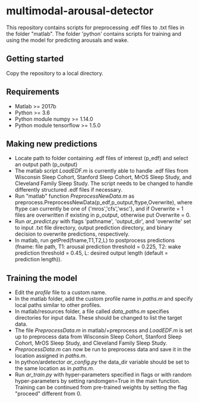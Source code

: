 # multimodal-arousal-detector
This repository contains scripts for preprocessing .edf files to .txt files in the folder "matlab". The folder 'python' contains scripts for training and using the model for predicting arousals and wake.

## Getting started
Copy the repository to a local directory.

## Requirements
 * Matlab >= 2017b
 * Python >= 3.6
 * Python module numpy >= 1.14.0
 * Python module tensorflow >= 1.5.0
 
## Making new predictions
 * Locate path to folder containing .edf files of interest (p_edf) and select an output path (p_output)
 * The matlab script *LoadEDF.m* is currently able to handle .edf files from Wisconsin Sleep Cohort, Stanford Sleep Cohort, MrOS Sleep Study, and Cleveland Family Sleep Study. The script needs to be changed to handle differently structured .edf files if necessary.
 * Run "matlab" function *PreprocessNewData.m* as preprocess.PreprocessNewData(p_edf,p_output,ftype,Overwrite), where ftype can currently be one of {'mros','cfs','wsc'}, and if Overwrite = 1 files are overwritten if existing in p_output, otherwise put Overwrite = 0.
 * Run *ar_predict.py* with flags 'pathname', 'output_dir', and 'overwrite' set to input .txt file directory, output prediction directory, and binary decision to overwrite predictions, respectively.
 * In matlab, run getPred(fname,T1,T2,L) to postprocess predictions (fname: file path, T1: arousal prediction threshold = 0.225, T2: wake prediction threshold = 0.45, L: desired output length (default = prediction length)).
 
 ## Training the model
 * Edit the *profile* file to a custom name.
 * In the matlab folder, add the custom profile name in *paths.m* and specify local paths similar to other profiles.
 * In matlab/resources folder, a file called *data_paths.m* specifies directories for input data. These should be changed to list the target data.
 * The file *PreprocessData.m* in matlab/+preprocess and *LoadEDF.m* is set up to preprocess data from Wisconsin Sleep Cohort, Stanford Sleep Cohort, MrOS Sleep Study, and Cleveland Family Sleep Study. 
 * *PreprocessData.m* can now be run to preprocess data and save it in the location assigned in *paths.m*.
 * In python/ardetector *ar_config.py* the data_dir variable should be set to the same location as in *paths.m*.
 * Run *ar_train.py* with hyper-parameters specified in flags or with random hyper-parameters by setting randomgen=True in the main function. Training can be continued from pre-trained weights by setting the flag "proceed" different from 0.

